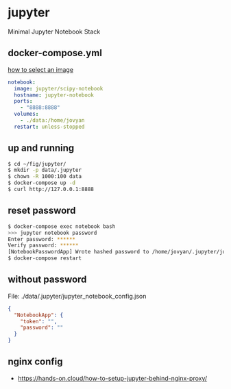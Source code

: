 jupyter
=======

Minimal Jupyter Notebook Stack

## docker-compose.yml

[how to select an image](https://jupyter-docker-stacks.readthedocs.io/en/latest/using/selecting.html)

```yaml
notebook:
  image: jupyter/scipy-notebook
  hostname: jupyter-notebook
  ports:
    - "8888:8888"
  volumes:
    - ./data:/home/jovyan
  restart: unless-stopped
```

## up and running

```bash
$ cd ~/fig/jupyter/
$ mkdir -p data/.jupyter
$ chown -R 1000:100 data
$ docker-compose up -d
$ curl http://127.0.0.1:8888
```

## reset password

```bash
$ docker-compose exec notebook bash
>>> jupyter notebook password
Enter password: ******
Verify password: ******
[NotebookPasswordApp] Wrote hashed password to /home/jovyan/.jupyter/jupyter_notebook_config.json
$ docker-compose restart
```

## without password

File: ./data/.jupyter/jupyter_notebook_config.json

```json
{
  "NotebookApp": {
    "token": "",
    "password": ""
  }
}
```

## nginx config

- <https://hands-on.cloud/how-to-setup-jupyter-behind-nginx-proxy/>
